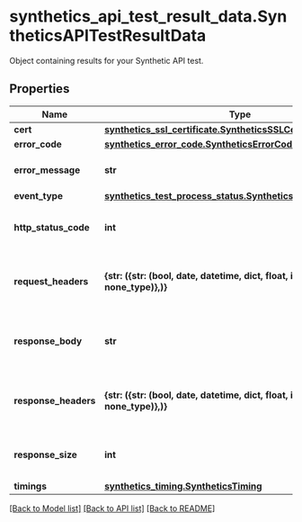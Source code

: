 # synthetics_api_test_result_data.SyntheticsAPITestResultData

Object containing results for your Synthetic API test.
## Properties
Name | Type | Description | Notes
------------ | ------------- | ------------- | -------------
**cert** | [**synthetics_ssl_certificate.SyntheticsSSLCertificate**](SyntheticsSSLCertificate.md) |  | [optional] 
**error_code** | [**synthetics_error_code.SyntheticsErrorCode**](SyntheticsErrorCode.md) |  | [optional] 
**error_message** | **str** | The API test error message. | [optional] 
**event_type** | [**synthetics_test_process_status.SyntheticsTestProcessStatus**](SyntheticsTestProcessStatus.md) |  | [optional] 
**http_status_code** | **int** | The API test HTTP status code. | [optional] 
**request_headers** | **{str: ({str: (bool, date, datetime, dict, float, int, list, str, none_type)},)}** | Request header object used for the API test. | [optional] 
**response_body** | **str** | Response body returned for the API test. | [optional] 
**response_headers** | **{str: ({str: (bool, date, datetime, dict, float, int, list, str, none_type)},)}** | Response headers returned for the API test. | [optional] 
**response_size** | **int** | Global size in byte of the API test response. | [optional] 
**timings** | [**synthetics_timing.SyntheticsTiming**](SyntheticsTiming.md) |  | [optional] 

[[Back to Model list]](README.md#documentation-for-models) [[Back to API list]](README.md#documentation-for-api-endpoints) [[Back to README]](README.md)



